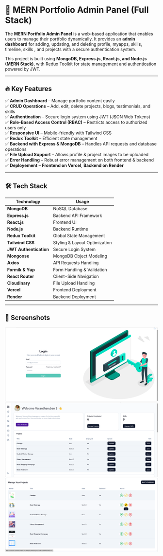 # 🚀 MERN Portfolio Admin Panel (Full Stack)

The **MERN Portfolio Admin Panel** is a web-based application that enables users to manage their portfolio dynamically. It provides an **admin dashboard** for adding, updating, and deleting profile, myapps, skills, timeline, skills , and projects with a secure authentication system.

This project is built using **MongoDB, Express.js, React.js, and Node.js (MERN Stack)**, with Redux Toolkit for state management and authentication powered by JWT.

---

## 🔥 **Key Features**

✅ **Admin Dashboard** – Manage portfolio content easily  
✅ **CRUD Operations** – Add, edit, delete projects, blogs, testimonials, and skills  
✅ **Authentication** – Secure login system using JWT (JSON Web Tokens)  
✅ **Role-Based Access Control (RBAC)** – Restricts access to authorized users only  
✅ **Responsive UI** – Mobile-friendly with Tailwind CSS  
✅ **Redux Toolkit** – Efficient state management  
✅ **Backend with Express & MongoDB** – Handles API requests and database operations  
✅ **File Upload Support** – Allows profile & project images to be uploaded  
✅ **Error Handling** – Robust error management on both frontend & backend  
✅ **Deployement** – **Frontend on Vercel**, **Backend on Render**

---

## 🛠️ **Tech Stack**

| Technology             | Usage                         |
| ---------------------- | ----------------------------- |
| **MongoDB**            | NoSQL Database                |
| **Express.js**         | Backend API Framework         |
| **React.js**           | Frontend UI                   |
| **Node.js**            | Backend Runtime               |
| **Redux Toolkit**      | Global State Management       |
| **Tailwind CSS**       | Styling & Layout Optimization |
| **JWT Authentication** | Secure Login System           |
| **Mongoose**           | MongoDB Object Modeling       |
| **Axios**              | API Requests Handling         |
| **Formik & Yup**       | Form Handling & Validation    |
| **React Router**       | Client-Side Navigation        |
| **Cloudinary**         | File Upload Handling          |
| **Vercel**             | Frontend Deployment           |
| **Render**             | Backend Deployment            |

---

## 📸 Screenshots

![Portfolio Login Page Preview](./src/assets/LoginPage.png)
![Portfolio Admin Dashboard Preview](./src/assets/AdminDashboard.png)
![Portfolio Manage Project Preview](./src/assets/ManageProject.png)
